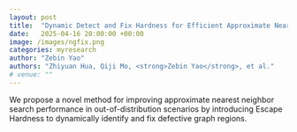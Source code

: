 ```yaml
---
layout: post
title:  "Dynamic Detect and Fix Hardness for Efficient Approximate Nearest Neighbor Search"
date:   2025-04-16 20:00:00 +00:00
image: /images/ngfix.png
categories: myresearch
author: "Zebin Yao"
authors: "Zhiyuan Hua, Qiji Mo, <strong>Zebin Yao</strong>, et al."
# venue: ""
---
```

We propose a novel method for improving approximate nearest neighbor search performance in out-of-distribution scenarios by introducing Escape Hardness to dynamically identify and fix defective graph regions.